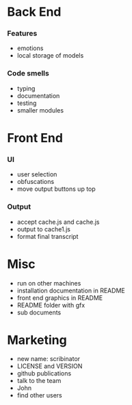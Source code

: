 # Back End
### Features
- emotions
- local storage of models

### Code smells
- typing
- documentation
- testing
- smaller modules

# Front End
### UI
- user selection
- obfuscations
- move output buttons up top

### Output
- accept cache.js and cache.js
- output to cache1.js
- format final transcript

# Misc
- run on other machines
- installation documentation in README
- front end graphics in README
- README folder with gfx
- sub documents

# Marketing
- new name: scribinator
- LICENSE and VERSION
- github publications
- talk to the team
- John
- find other users
 

